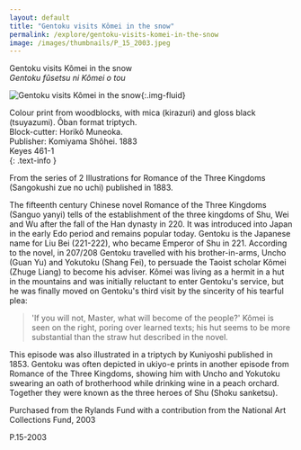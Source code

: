 ```yaml
---
layout: default
title: "Gentoku visits Kômei in the snow"
permalink: /explore/gentoku-visits-komei-in-the-snow
image: /images/thumbnails/P_15_2003.jpeg
---
```

Gentoku visits Kômei in the snow  
_Gentoku fûsetsu ni Kômei o tou_

![Gentoku visits Kômei in the snow]({{site.baseurl}}/images/P_15_2003.jpeg){:.img-fluid}

Colour print from woodblocks, with mica (kirazuri) and gloss black (tsuyazumi).
Ôban format triptych.  
Block-cutter: Horikô Muneoka.  
Publisher: Komiyama Shôhei. 1883  
Keyes 461-1  
{: .text-info }

From the series of 2 Illustrations for Romance of the Three Kingdoms (Sangokushi zue no uchi) published in 1883.

The fifteenth century Chinese novel Romance of the Three Kingdoms (Sanguo yanyi) tells of
the establishment of the three kingdoms of Shu, Wei and Wu after the fall
of the Han dynasty in 220. It was introduced into Japan in the early Edo
period and remains popular today. Gentoku is the Japanese name for Liu
Bei (221-222), who became Emperor of Shu in 221. According to the novel,
in 207/208 Gentoku travelled with his brother-in-arms, Uncho (Guan Yu)
and Yokutoku (Shang Fei), to persuade the Taoist scholar Kômei (Zhuge
Liang) to become his adviser. Kômei was living as a hermit in a
hut in the mountains and was initially reluctant to enter Gentoku's service,
but he was finally moved on Gentoku's third visit by the sincerity of
his tearful plea:

> 'If you will not, Master, what will become of the people?'
Kômei is seen on the right, poring over learned texts; his hut seems
to be more substantial than the straw hut described in the novel.

This episode was also illustrated
in a triptych by Kuniyoshi published in 1853. Gentoku was often depicted
in ukiyo-e prints in another episode from Romance of the
Three Kingdoms, showing him with Uncho and Yokutoku swearing an oath
of brotherhood while drinking wine in a peach orchard. Together they were
known as the three heroes of Shu (Shoku sanketsu).

Purchased from the Rylands Fund with a contribution from the National Art Collections Fund, 2003

P.15-2003
